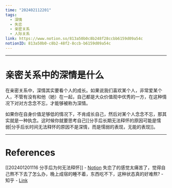 ```yaml
---
time: "202402112201"
tags:
  - 深情
  - 失恋
  - 亲密关系
  - 人际关系
link: https://www.notion.so/813a50b0c8b248f28ccbb6159d09a54c
notionID: 813a50b0-c8b2-48f2-8ccb-b6159d09a54c
---
```


--- 
# 亲密关系中的深情是什么

在亲密关系中，深情其实要看个人的成长。如果说我们喜欢某个人，非常爱某个人，不管有没有和他（她）在一起，自己都是大众价值观中优秀的一方，在这种情况下对对方念念不忘，才能够被称为深情。

如果你在自身价值足够低的情况下，不肯成长自己，然后对某个人念念不忘，那其实就是一种执念。这时候你就要思考自己[[分手后长期无法释怀的原因可能是懦弱|分手后长时间无法释怀的原因不是深情，而是懦弱的表现，无能的表现]]。

---
# References

[[202401201116 分手后为何无法释怀]] - [Notion](https://www.notion.so/202401201116-28e0939242584e7c83263dd825c753a1?pvs=4)
失恋了的感觉太痛苦了，觉得自己熬不下去了怎么办，晚上成宿的睡不着，东西吃不下，这种状态真的好难熬? - 知乎 - [Link](https://www.zhihu.com/question/450101726/answer/2615013394?utm_psn=1730226053199622144)